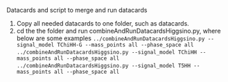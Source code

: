Datacards and script to merge and run datacards

1. Copy all needed datacards to one folder, such as datacards.
2. cd the the folder and run combineAndRunDatacardsHiggsino.py, where below are some examples
 ```../combineAndRunDatacardsHiggsino.py --signal_model TChiHH-G --mass_points all --phase_space all```
 ```../combineAndRunDatacardsHiggsino.py --signal_model TChiHH --mass_points all --phase_space all```
 ```../combineAndRunDatacardsHiggsino.py --signal_model T5HH --mass_points all --phase_space all```
